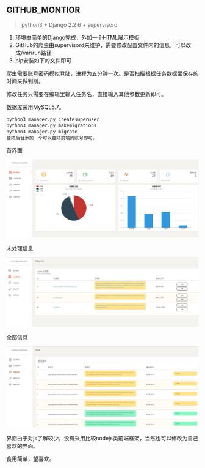 ## GITHUB_MONTIOR

>   python3 + Django 2.2.6 + supervisord

1.  环境由简单的Django完成，外加一个HTML展示模板
2.  GitHub的爬虫由supervisord来维护，需要修改配置文件内的信息，可以改成/var/run路径
3.  pip安装如下的文件即可

爬虫需要账号密码模拟登陆，进程为五分钟一次。是否扫描根据任务数据里保存的时间来做判断。

修改任务只需要在编辑里输入任务名，直接输入其他参数更新即可。

数据库采用MySQL5.7。

```
python3 manager.py createsuperuser
python3 manager.py makemigrations
python3 manager.py migrate
登陆后台添加一个可以登陆前端的账号即可。
```



首界面

![1573011489137](./README.assets/1573011489137.png)

未处理信息

![1573011512652](./README.assets/1573011512652.png)

全部信息

![1573011525234](./README.assets/1573011525234.png)

界面由于对js了解较少，没有采用比较nodejs类前端框架，当然也可以修改为自己喜欢的界面。

食用简单，望喜欢。